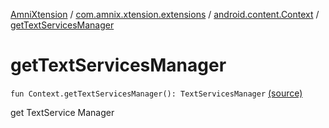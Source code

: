[AmniXtension](../../index.md) / [com.amnix.xtension.extensions](../index.md) / [android.content.Context](index.md) / [getTextServicesManager](./get-text-services-manager.md)

# getTextServicesManager

`fun Context.getTextServicesManager(): TextServicesManager` [(source)](https://github.com/AmniX/AmniXTension/tree/master/AmniXtension/src/main/java/com/amnix/xtension/extensions/ContextExtension.kt#L628)

get TextService Manager

